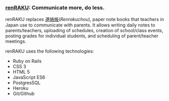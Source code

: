 ### [renRAKU](https://www.renrakuchou.com/): Communicate more, do less.

renRAKU replaces [連絡帳](https://thewagamamadiaries.com/renrakucho-communicating-with-your-childs-teachers-in-japan/)(*Renrakuchou*), paper note books that teachers in Japan use to communicate with parents. It allows writing daily notes to parents/teachers, uploading of schedules, creation of school/class events, posting grades for individual students, and scheduling of parent/teacher meetings.

renRAKU uses the following technologies:

- Ruby on Rails
- CSS 3
- HTML 5
- JavaScript ES6
- PostgresSQL
- Heroku
- Git/Github
